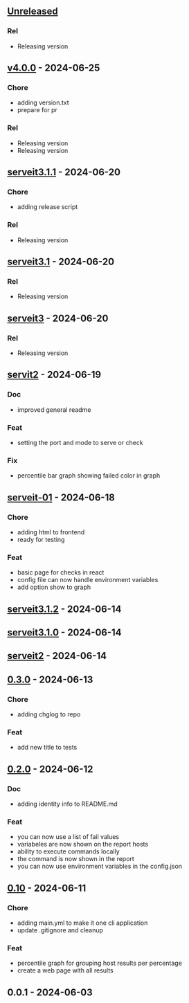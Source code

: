 <a name="unreleased"></a>
## [Unreleased]

### Rel
- Releasing version


<a name="v4.0.0"></a>
## [v4.0.0] - 2024-06-25
### Chore
- adding version.txt
- prepare for pr

### Rel
- Releasing version
- Releasing version


<a name="serveit3.1.1"></a>
## [serveit3.1.1] - 2024-06-20
### Chore
- adding release script

### Rel
- Releasing version


<a name="serveit3.1"></a>
## [serveit3.1] - 2024-06-20
### Rel
- Releasing version


<a name="serveit3"></a>
## [serveit3] - 2024-06-20
### Rel
- Releasing version


<a name="servit2"></a>
## [servit2] - 2024-06-19
### Doc
- improved general readme

### Feat
- setting the port and mode to serve or check

### Fix
- percentile bar graph showing failed color in graph


<a name="serveit-01"></a>
## [serveit-01] - 2024-06-18
### Chore
- adding html to frontend
- ready for testing

### Feat
- basic page for checks in react
- config file can now handle environment variables
- add option show to graph


<a name="serveit3.1.2"></a>
## [serveit3.1.2] - 2024-06-14

<a name="serveit3.1.0"></a>
## [serveit3.1.0] - 2024-06-14

<a name="serveit2"></a>
## [serveit2] - 2024-06-14

<a name="0.3.0"></a>
## [0.3.0] - 2024-06-13
### Chore
- adding chglog to repo

### Feat
- add new title to tests


<a name="0.2.0"></a>
## [0.2.0] - 2024-06-12
### Doc
- adding identity info to README.md

### Feat
- you can now use a list of fail values
- variabeles are now shown on the report hosts
- ability to execute commands locally
- the command is now shown in the report
- you can now use environment variables in the config.json


<a name="0.10"></a>
## [0.10] - 2024-06-11
### Chore
- adding main.yml to make it one cli application
- update .gitignore and cleanup

### Feat
- percentile graph for grouping host results per percentage
- create a web page with all results


<a name="0.0.1"></a>
## 0.0.1 - 2024-06-03

[Unreleased]: https://git.ams8.nl/slubbers/GoCheckyCheck/compare/v4.0.0...HEAD
[v4.0.0]: https://git.ams8.nl/slubbers/GoCheckyCheck/compare/serveit3.1.1...v4.0.0
[serveit3.1.1]: https://git.ams8.nl/slubbers/GoCheckyCheck/compare/serveit3.1...serveit3.1.1
[serveit3.1]: https://git.ams8.nl/slubbers/GoCheckyCheck/compare/serveit3...serveit3.1
[serveit3]: https://git.ams8.nl/slubbers/GoCheckyCheck/compare/servit2...serveit3
[servit2]: https://git.ams8.nl/slubbers/GoCheckyCheck/compare/serveit-01...servit2
[serveit-01]: https://git.ams8.nl/slubbers/GoCheckyCheck/compare/serveit3.1.2...serveit-01
[serveit3.1.2]: https://git.ams8.nl/slubbers/GoCheckyCheck/compare/serveit3.1.0...serveit3.1.2
[serveit3.1.0]: https://git.ams8.nl/slubbers/GoCheckyCheck/compare/serveit2...serveit3.1.0
[serveit2]: https://git.ams8.nl/slubbers/GoCheckyCheck/compare/0.3.0...serveit2
[0.3.0]: https://git.ams8.nl/slubbers/GoCheckyCheck/compare/0.2.0...0.3.0
[0.2.0]: https://git.ams8.nl/slubbers/GoCheckyCheck/compare/0.10...0.2.0
[0.10]: https://git.ams8.nl/slubbers/GoCheckyCheck/compare/0.0.1...0.10
